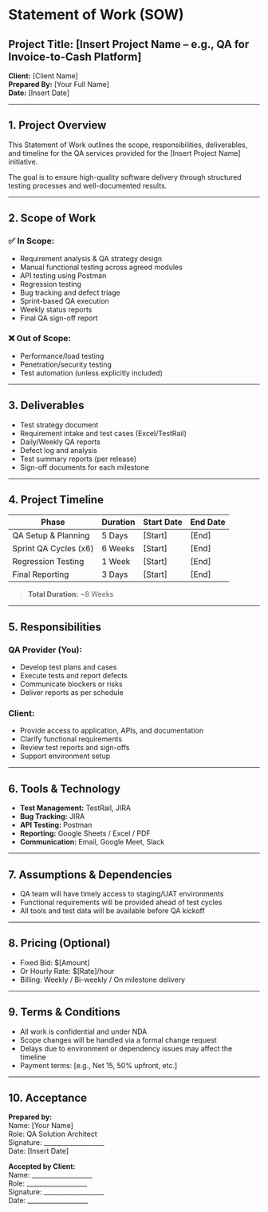 #  Statement of Work (SOW)

## Project Title: [Insert Project Name – e.g., QA for Invoice-to-Cash Platform]  
**Client:** [Client Name]  
**Prepared By:** [Your Full Name]  
**Date:** [Insert Date]

---

## 1. Project Overview
This Statement of Work outlines the scope, responsibilities, deliverables, and timeline for the QA services provided for the [Insert Project Name] initiative.

The goal is to ensure high-quality software delivery through structured testing processes and well-documented results.

---

## 2. Scope of Work

### ✅ In Scope:
- Requirement analysis & QA strategy design
- Manual functional testing across agreed modules
- API testing using Postman
- Regression testing
- Bug tracking and defect triage
- Sprint-based QA execution
- Weekly status reports
- Final QA sign-off report

### ❌ Out of Scope:
- Performance/load testing
- Penetration/security testing
- Test automation (unless explicitly included)

---

## 3. Deliverables
- Test strategy document  
- Requirement intake and test cases (Excel/TestRail)  
- Daily/Weekly QA reports  
- Defect log and analysis  
- Test summary reports (per release)  
- Sign-off documents for each milestone  

---

## 4. Project Timeline

| Phase | Duration | Start Date | End Date |
|-------|----------|------------|----------|
| QA Setup & Planning | 5 Days | [Start] | [End] |
| Sprint QA Cycles (x6) | 6 Weeks | [Start] | [End] |
| Regression Testing | 1 Week | [Start] | [End] |
| Final Reporting | 3 Days | [Start] | [End] |

> **Total Duration:** ~8 Weeks

---

## 5. Responsibilities

### QA Provider (You):
- Develop test plans and cases
- Execute tests and report defects
- Communicate blockers or risks
- Deliver reports as per schedule

### Client:
- Provide access to application, APIs, and documentation
- Clarify functional requirements
- Review test reports and sign-offs
- Support environment setup

---

## 6. Tools & Technology

- **Test Management:** TestRail, JIRA  
- **Bug Tracking:** JIRA  
- **API Testing:** Postman  
- **Reporting:** Google Sheets / Excel / PDF  
- **Communication:** Email, Google Meet, Slack

---

## 7. Assumptions & Dependencies

- QA team will have timely access to staging/UAT environments
- Functional requirements will be provided ahead of test cycles
- All tools and test data will be available before QA kickoff

---

## 8. Pricing (Optional)
- Fixed Bid: $[Amount]  
- Or Hourly Rate: $[Rate]/hour  
- Billing: Weekly / Bi-weekly / On milestone delivery

---

## 9. Terms & Conditions

- All work is confidential and under NDA
- Scope changes will be handled via a formal change request
- Delays due to environment or dependency issues may affect the timeline
- Payment terms: [e.g., Net 15, 50% upfront, etc.]

---

## 10. Acceptance

**Prepared by:**  
Name: [Your Name]  
Role: QA Solution Architect  
Signature: ___________________  
Date: [Insert Date]

**Accepted by Client:**  
Name: ___________________  
Role: ___________________  
Signature: ___________________  
Date: ___________________

